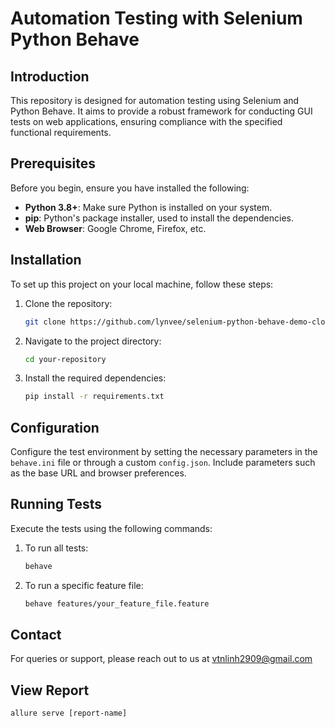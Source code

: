 # Automation Testing with Selenium Python Behave

## Introduction
This repository is designed for automation testing using Selenium and Python Behave. It aims to provide a robust framework for conducting GUI tests on web applications, ensuring compliance with the specified functional requirements.

## Prerequisites
Before you begin, ensure you have installed the following:
- **Python 3.8+**: Make sure Python is installed on your system.
- **pip**: Python's package installer, used to install the dependencies.
- **Web Browser**: Google Chrome, Firefox, etc.

## Installation
To set up this project on your local machine, follow these steps:
1. Clone the repository:
   ```bash
   git clone https://github.com/lynvee/selenium-python-behave-demo-cloud.git
2. Navigate to the project directory:
    ```bash
    cd your-repository
3. Install the required dependencies:
    ```bash
    pip install -r requirements.txt
## Configuration
Configure the test environment by setting the necessary parameters in the `behave.ini` file or through a custom `config.json`. Include parameters such as the base URL and browser preferences.

## Running Tests
Execute the tests using the following commands:
1. To run all tests:
    ```bash
    behave
2. To run a specific feature file:
    ```bash
    behave features/your_feature_file.feature
## Contact
For queries or support, please reach out to us at vtnlinh2909@gmail.com

## View Report
    allure serve [report-name]